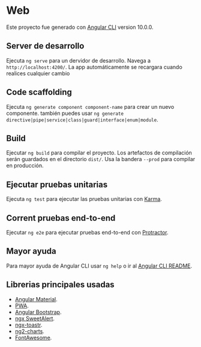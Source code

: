 # Web

Este proyecto fue generado con [Angular CLI](https://github.com/angular/angular-cli) version 10.0.0.

## Server de desarrollo

Ejecuta `ng serve` para un dervidor de desarrollo. Navega a `http://localhost:4200/`. La app automáticamente se recargara cuando realices cualquier cambio

## Code scaffolding

Ejecuta `ng generate component component-name` para crear un nuevo componente. también puedes usar `ng generate directive|pipe|service|class|guard|interface|enum|module`.

## Build

Ejecutar `ng build` para compilar el proyecto. Los artefactos de compilación serán guardados en el directorio `dist/`. Usa la bandera `--prod` para compilar en producción.

## Ejecutar pruebas unitarias

Ejecuta `ng test` para ejecutar las pruebas unitarias con [Karma](https://karma-runner.github.io).

## Corrent pruebas end-to-end

Ejecutar `ng e2e` para ejecutar pruebas end-to-end con [Protractor](http://www.protractortest.org/).

## Mayor ayuda

Para mayor ayuda de Angular CLI usar `ng help` o ir al [Angular CLI README](https://github.com/angular/angular-cli/blob/master/README.md).

## Librerias principales usadas
* [Angular Material](https://material.angular.io/).
* [PWA](https://angular.io/guide/service-worker-intro).
* [Angular Bootstrap](https://ng-bootstrap.github.io/#/home).
* [ngx SweetAlert](https://github.com/sweetalert2/ngx-sweetalert2).
* [ngx-toastr](https://www.npmjs.com/package/ngx-toastr).
* [ng2-charts](https://valor-software.com/ng2-charts/#/GeneralInfo).
* [FontAwesome](https://www.npmjs.com/package/@fortawesome/angular-fontawesome).
